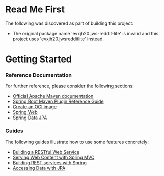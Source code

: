 # Read Me First
The following was discovered as part of building this project:

* The original package name 'evxjh20.jws-reddit-lite' is invalid and this project uses 'evxjh20.jwsredditlite' instead.

# Getting Started

### Reference Documentation
For further reference, please consider the following sections:

* [Official Apache Maven documentation](https://maven.apache.org/guides/index.html)
* [Spring Boot Maven Plugin Reference Guide](https://docs.spring.io/spring-boot/docs/2.5.6/maven-plugin/reference/html/)
* [Create an OCI image](https://docs.spring.io/spring-boot/docs/2.5.6/maven-plugin/reference/html/#build-image)
* [Spring Web](https://docs.spring.io/spring-boot/docs/2.5.6/reference/htmlsingle/#boot-features-developing-web-applications)
* [Spring Data JPA](https://docs.spring.io/spring-boot/docs/2.5.6/reference/htmlsingle/#boot-features-jpa-and-spring-data)

### Guides
The following guides illustrate how to use some features concretely:

* [Building a RESTful Web Service](https://spring.io/guides/gs/rest-service/)
* [Serving Web Content with Spring MVC](https://spring.io/guides/gs/serving-web-content/)
* [Building REST services with Spring](https://spring.io/guides/tutorials/bookmarks/)
* [Accessing Data with JPA](https://spring.io/guides/gs/accessing-data-jpa/)

